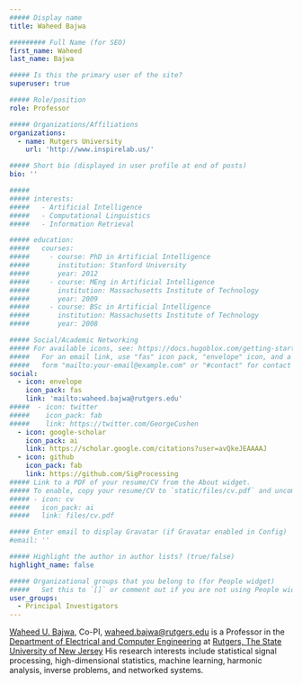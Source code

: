 ```yaml
---
##### Display name
title: Waheed Bajwa

######### Full Name (for SEO)
first_name: Waheed
last_name: Bajwa

##### Is this the primary user of the site?
superuser: true

##### Role/position
role: Professor

##### Organizations/Affiliations
organizations:
  - name: Rutgers University
    url: 'http://www.inspirelab.us/'

##### Short bio (displayed in user profile at end of posts)
bio: ''

#####
##### interests:
#####   - Artificial Intelligence
#####   - Computational Linguistics
#####   - Information Retrieval

##### education:
#####   courses:
#####     - course: PhD in Artificial Intelligence
#####       institution: Stanford University
#####       year: 2012
#####     - course: MEng in Artificial Intelligence
#####       institution: Massachusetts Institute of Technology
#####       year: 2009
#####     - course: BSc in Artificial Intelligence
#####       institution: Massachusetts Institute of Technology
#####       year: 2008

##### Social/Academic Networking
##### For available icons, see: https://docs.hugoblox.com/getting-started/page-builder/#icons
#####   For an email link, use "fas" icon pack, "envelope" icon, and a link in the
#####   form "mailto:your-email@example.com" or "#contact" for contact widget.
social:
  - icon: envelope
    icon_pack: fas
    link: 'mailto:waheed.bajwa@rutgers.edu'
#####  - icon: twitter
#####    icon_pack: fab
#####    link: https://twitter.com/GeorgeCushen
  - icon: google-scholar
    icon_pack: ai
    link: https://scholar.google.com/citations?user=avQkeJEAAAAJ
  - icon: github
    icon_pack: fab
    link: https://github.com/SigProcessing
##### Link to a PDF of your resume/CV from the About widget.
##### To enable, copy your resume/CV to `static/files/cv.pdf` and uncomment the lines below.
##### - icon: cv
#####   icon_pack: ai
#####   link: files/cv.pdf

##### Enter email to display Gravatar (if Gravatar enabled in Config)
#email: ''

##### Highlight the author in author lists? (true/false)
highlight_name: false

##### Organizational groups that you belong to (for People widget)
#####   Set this to `[]` or comment out if you are not using People widget.
user_groups:
  - Principal Investigators
---
```


[Waheed U. Bajwa](http://www.inspirelab.us/), Co-PI, [waheed.bajwa@rutgers.edu](mailto:waheed.bajwa@rutgers.edu) is a Professor in the [Department of Electrical and Computer Engineering](https://www.ece.rutgers.edu) at [Rutgers, The State University of New Jersey](https://www.rutgers.edu) His research interests include statistical signal processing, high-dimensional statistics, machine learning, harmonic analysis, inverse problems, and networked systems.